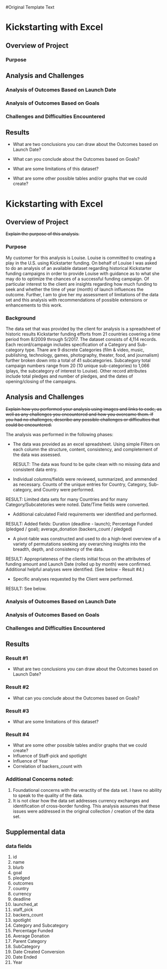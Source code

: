 #Original Template Text

# Kickstarting with Excel

## Overview of Project

### Purpose

## Analysis and Challenges

### Analysis of Outcomes Based on Launch Date

### Analysis of Outcomes Based on Goals

### Challenges and Difficulties Encountered

## Results

- What are two conclusions you can draw about the Outcomes based on Launch Date?

- What can you conclude about the Outcomes based on Goals?

- What are some limitations of this dataset?

- What are some other possible tables and/or graphs that we could create?

# Kickstarting with Excel

## Overview of Project
~~Explain the purpose of this analysis.~~

### Purpose
My customer for this analysis is Louise. Louise is committed to creating a play in the U.S. using Kickstarter funding. On behalf of Louise I was asked to do an analysis of an available dataset regarding historical Kickstarter funding campaigns in order to provide Louise with guidance as to what she may do to optimize the chances of a successful funding campaign. Of particular interest to the client are insights regarding how much funding to seek and whether the time of year (month) of launch influences the outcome. Further, I am to give her my assessment of limitations of the data set and this analysis with recommendations of possible extensions or enhancements to this work. 

### Background
The data set that was provided by the client for analysis is a spreadsheet of historic results Kickstarter funding efforts from 21 countries covering a time period from 8/2009 through 5/2017. The dataset consists of 4,114 records. Each record/campaign includes specification of a Category and Sub-category type. Thare are 9 discrete Categories (film & video, music, publishing, technology, games, photography, theater, food, and journalism) further broken down into a total of 41 subcategories. Subcategory total campaign numbers range from 20 (10 unique sub-categories) to 1,066 (plays, the subcategory of interest to Louise). Other record attributes include total pledges and number of pledges, and the dates of opening/closing of the campaigns. 

## Analysis and Challenges
~~Explain how you performed your analysis using images and links to code, as well as any challenges you encountered and how you overcame them. If you had no challenges, describe any possible challenges or difficulties that could be encountered.~~

The analysis was performed in the following phases: 
* The data was provided as an excel spreadsheet. Using simple Filters on each column the structure, content, consistency, and completement of the data was assessed.

     RESULT: The data was found to be quite clean with no missing data and consistent data entry. 

* Individual columns/fields were reviewed, summarized, and ammended as necessary. Counts of the unique entries for Country, Category, Sub-category, and Country were performed.

RESULT: Limited data sets for many Countries and for many Category/Subcatetories were noted. Date/Time fields were converted. 

* Additional calculated Field requirements wer identified and performed.

RESULT: Added fields: Duration (deadline - launch); Percentage Funded (pledged / goal); average_donation (backers_count / pledged)

* A pivot-table was constructed and used to do a high-level overview of a variety of permutations seeking any overarching insights into the breadth, depth, and consistency of the data. 

RESULT: Appropriateness of the clients initial focus on the attributes of funding amount and Launch Date (rolled up by month) were confirmed. Additional helpful analyses were identified. (See below - Result #4.)

* Specific analyses requested by the Client were performed. 

RESULT: See below. 

### Analysis of Outcomes Based on Launch Date


### Analysis of Outcomes Based on Goals

### Challenges and Difficulties Encountered

## Results

### Result #1
- What are two conclusions you can draw about the Outcomes based on Launch Date?

### Result #2
- What can you conclude about the Outcomes based on Goals?

### Result #3
- What are some limitations of this dataset?

### Result #4
- What are some other possible tables and/or graphs that we could create?
- Influence of Staff-pick and spotlight
- Influence of Year
- Correlation of backers_count with 

### Additional Concerns noted:
1. Foundational concerns with the veractity of the data set. I have no ability to speak to the quality of the data. 
2. It is not clear how the data set addresses currency exchanges and identification of cross-border funding. This analysis assumes that these issues were addressed in the original collection / creation of the data set. 

## Supplemental data
### data fields
1. id
2. name
3. blurb
4. goal
5. pledged
6. outcomes
7. country
8. currency
9. deadline
10. launched_at
11. staff_pick
12. backers_count
13. spotlight
14. Category and Subcategory
15. Percentage Funded
16. Average Donation
17. Parent Category
18. SubCategory
19. Date Created Conversion
20. Date Ended
21. Year

